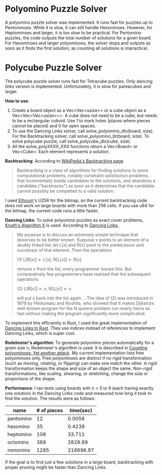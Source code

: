 # Polyomino Puzzle Solver

A polyomino puzzle solver was implemented. It runs fast for puzzles up to Pentominoes. While it is slow, it can still handle Hexominoes. However, for Heptominoes and larger, it is too slow to be practical. For Pentomino puzzles, the code outputs the total number of solutions for a given board. For Hexominoes and larger polyominoes, the solver stops and outputs as soon as it finds the first solution, as counting all solutions is impractical.

# Polycube Puzzle Solver

The polycube puzzle solver runs fast for Tetracube puzzles. Only dancing links version is implemented. Unfortunately, it is slow for pantacubes and larger.

**How to use**: 
1. Create a board object as a Vec<Vec\<usize\>> or a cube object as a Vec<Vec<Vec\<usize\>>>. A cube does not need to be a cube, but needs to be a rectangular cuboid. Use 1 to mark holes (places where pieces cannot be placed) and 0 for open spaces.
2. To use the Dancing Links solver, call solve_polyomino_dlx(board, size). For the Backtracking solver, call solve_polyomino_bt(board, size). To solve polycube puzzle, call solve_polycube_dlx(cube, size).
3. All the solve_polyXXXX_XXX functions return a Vec\<Board\> or Vec\<Cube\>. Each element represents a solution.

**Backtracking**: According to [WikiPedia's Backtracking page](https://en.wikipedia.org/wiki/Backtracking) 
> Backtracking is a class of algorithms for finding solutions to some computational problems, notably constraint satisfaction problems, that incrementally builds candidates to the solutions, and abandons a candidate ("backtracks") as soon as it determines that the candidate cannot possibly be completed to a valid solution.

I used [Ethnum](https://crates.io/crates/ethnum)'s U256 for the bitmap, so the current backtracking code does not work on large boards with more than 256 cells. If you use u64 for the bitmap, the current code runs a little faster.

**Dancing Links**: To solve polyomino puzzles as exact cover problems, [Knuth's Algorithm X](https://en.wikipedia.org/wiki/Knuth%27s_Algorithm_X) is used. According to [Dancing Links](https://doi.org/10.48550/arXiv.cs/0011047), 
> My purpose is to discuss an extremely simple technique that deserves to be better known. Suppose x points to an element of a doubly linked list; let L[x] and R[x] point to the predecessor and successor of that element. Then the operations
> 
> (1) L[R[x]] ← L[x], R[L[x]] ← R[x]
> 
> remove x from the list; every programmer knows this. But comparatively few programmers have realized that the subsequent operations
> 
> (2) L[R[x]] ← x, R[L[x]] ← x
> 
> will put x back into the list again. ...The idea of (2) was introduced in 1979 by Hitotumatu and Noshita, who showed that it makes Dijkstra’s well-known program for the N queens problem run nearly twice as fast without making the program significantly more complicated.

To implement this efficiently in Rust, I used the great implementation of [Dancing Links In Rust](https://ferrous-systems.com/blog/dlx-in-rust/). They use indices instead of references to implement Dancing Links, which is super cool.

**Redelmeier's algorithm**: To generate polyomino pieces automatically for a given size n, Redelmeier's algorithm is used. It is described in [Counting polyominoes: Yet another attack](https://doi.org/10.1016/0012-365X(81)90237-5). My current implementation lists free polyominoes only. Free polyominoes are distinct if no rigid transformation (such as moving, rotating, or flipping) can make one match the other. A rigid transformation keeps the shape and size of an object the same. Non-rigid transformations, like scaling, shearing, or stretching, change the size or proportions of the shape.

**Performance**: I ran tests using boards with n = 5 to 9 (each having exactly one solution) in the Dancing Links code and measured how long it took to find the solution. The results were as follows:

| name      | # of pieces | time(sec) |
|-----------|-------------|-----------|
| pentomino | 12          | 0.0056    |
| hexomino  | 35          | 0.4239    |
| heptomino | 108         | 33.711    |
| octomino  | 369         | 2828.89   |
| nonomino  | 1285        | 216696.97 |

If the goal is to find just a few solutions in a large board, backtracking with proper pruning might be faster than Dancing Links.


